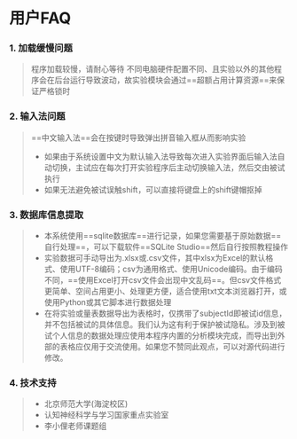 # 用户FAQ

### 1. 加载缓慢问题
> 程序加载较慢，请耐心等待
> 不同电脑硬件配置不同、且实验以外的其他程序会在后台运行导致波动，故实验模块会通过==超额占用计算资源==来保证严格锁时

### 2. 输入法问题
> ==中文输入法==会在按键时导致弹出拼音输入框从而影响实验
> - 如果由于系统设置中文为默认输入法导致每次进入实验界面后输入法自动切换，主试应在每次打开实验程序后主动切换输入法，然后交由被试执行
> - 如果无法避免被试误触shift，可以直接将键盘上的shift键帽抠掉

### 3. 数据库信息提取
> - 本系统使用==sqlite数据库==进行记录，如果您需要基于原始数据==自行处理==，可以下载软件==SQLite Studio==然后自行按照教程操作
> - 实验数据可手动导出为.xlsx或.csv文件，其中xlsx为Excel的默认格式、使用UTF-8编码；csv为通用格式、使用Unicode编码。由于编码不同，==使用Excel打开csv文件会出现中文乱码==。但csv文件格式更简单、空间占用更小、处理更方便，适合使用txt文本浏览器打开，或使用Python或其它脚本进行数据处理
> - 在将实验或量表数据导出为表格时，仅携带了subjectId即被试id信息，并不包括被试的具体信息。我们认为这有利于保护被试隐私。涉及到被试个人信息的数据处理应使用本程序内置的分析模块完成，而导出到外部的表格应仅用于交流使用。如果您不赞同此观点，可以对源代码进行修改。


### 4. 技术支持
> - 北京师范大学(海淀校区)
> - 认知神经科学与学习国家重点实验室
> - 李小俚老师课题组
